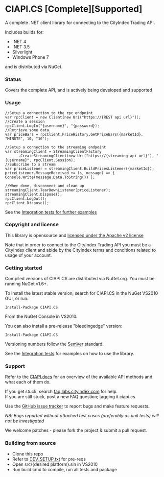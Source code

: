 #  CIAPI.CS [Complete][Supported]
A complete .NET client library for connecting to the CityIndex Trading API.

Includes builds for:

  * .NET 4
  * .NET 3.5
  * Silverlight
  * Windows Phone 7

and is distributed via NuGet.

### Status
Covers the complete API, and is actively being developed and supported

### Usage

    //Setup a connection to the rpc endpoint
    var rpcClient = new Client(new Uri("https://{REST api url}"));
    //Create a session
    rpcClient.LogIn("{username}", "{password});
    //Retrieve some data
    var priceBars = rpcClient.PriceHistory.GetPriceBars({marketId}, "MINUTE", 10, "10");
    
    //Setup a connection to the streaming endpoint
    var streamingClient = StreamingClientFactory
          .CreateStreamingClient(new Uri("https://{streaming api url}"), "{username}", rpcClient.Session);
    //Subscribe to a stream
    var priceListener = streamingClient.BuildPricesListener({marketId});
    priceListener.MessageReceived += (s, message) => { Console.Write(message.Data.ToString()) };
    
    //When done, disconnect and clean up
    streamingClient.TearDownListener(priceListener);
    streamingClient.Dispose();
    rpcClient.LogOut();
    rpcClient.Dispose();
    
See the [Integration tests for further examples](https://github.com/cityindex/CIAPI.CS/tree/master/src/CIAPI.IntegrationTests)

### Copyright and license
This library is opensource and [licensed under the Apache v2 license](https://github.com/cityindex/CIAPI.CS/LICENSE.txt)

Note that in order to connect to the CityIndex Trading API you must be a CityIndex client and abide by the 
CityIndex terms and conditions related to usage of your account.

### Getting started
Compiled versions of CIAPI.CS are distributed via NuGet.org.  You must be running NuGet v1.6+.

To install the latest stable version, search for CIAPI.CS in the NuGet VS2010 GUI, or run:

    Install-Package CIAPI.CS
   
From the NuGet Console in VS2010.

You can also install a pre-release "bleedingedge" version:

    Install-Package CIAPI.CS

Versioning numbers follow the [SemVer](semver.org) standard.

See the [Integration tests](https://github.com/cityindex/CIAPI.CS/tree/master/src/CIAPI.IntegrationTests) 
for examples on how to use the library.

### Support
Refer to the [CIAPI.docs](https://ciapipreprod.cityindextest9.co.uk/CIAPI.docs) for an overview of the available API methods
and what each of them do.

If you get stuck, search [faq.labs.cityindex.com](http://faq.labs.cityindex.com) for help.  
If you are still stuck, post a new FAQ question; tagging it ciapi.cs.

Use the [GitHub issue tracker](https://github.com/cityindex/CIAPI.CS/issues) to report bugs and make feature requests.

*NB! Bugs reported without attached test cases (preferably as unit tests) will not be investigated*

We welcome patches - please fork the project & submit a pull request.

### Building from source

   * Clone this repo
   * Refer to [DEV_SETUP.txt](https://github.com/cityindex/CIAPI.CS/blob/master/DEV_SETUP.txt) for pre-reqs
   * Open src/{desired platform}.sln in VS2010
   * Run build.cmd to compile, run all tests and package
